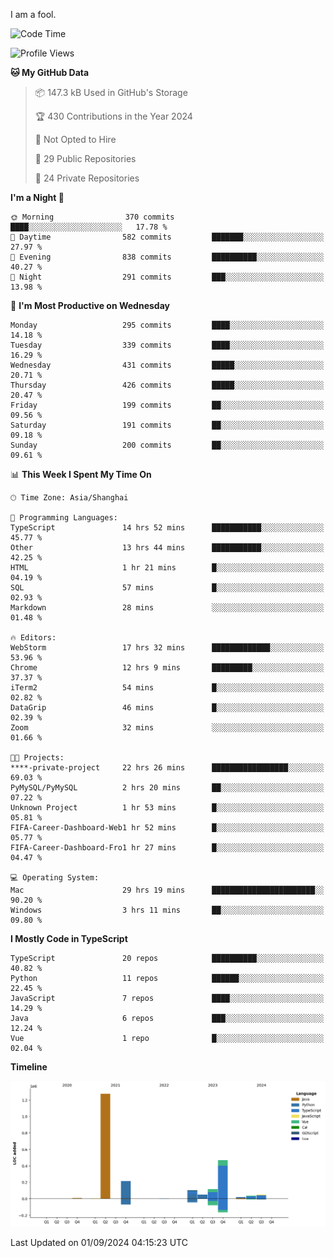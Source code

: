 I am a fool.

<!--START_SECTION:waka-->
![Code Time](http://img.shields.io/badge/Code%20Time-1%2C747%20hrs%2045%20mins-blue)

![Profile Views](http://img.shields.io/badge/Profile%20Views-0-blue)

**🐱 My GitHub Data** 

> 📦 147.3 kB Used in GitHub's Storage 
 > 
> 🏆 430 Contributions in the Year 2024
 > 
> 🚫 Not Opted to Hire
 > 
> 📜 29 Public Repositories 
 > 
> 🔑 24 Private Repositories 
 > 
**I'm a Night 🦉** 

```text
🌞 Morning                370 commits         ████░░░░░░░░░░░░░░░░░░░░░   17.78 % 
🌆 Daytime                582 commits         ███████░░░░░░░░░░░░░░░░░░   27.97 % 
🌃 Evening                838 commits         ██████████░░░░░░░░░░░░░░░   40.27 % 
🌙 Night                  291 commits         ███░░░░░░░░░░░░░░░░░░░░░░   13.98 % 
```
📅 **I'm Most Productive on Wednesday** 

```text
Monday                   295 commits         ████░░░░░░░░░░░░░░░░░░░░░   14.18 % 
Tuesday                  339 commits         ████░░░░░░░░░░░░░░░░░░░░░   16.29 % 
Wednesday                431 commits         █████░░░░░░░░░░░░░░░░░░░░   20.71 % 
Thursday                 426 commits         █████░░░░░░░░░░░░░░░░░░░░   20.47 % 
Friday                   199 commits         ██░░░░░░░░░░░░░░░░░░░░░░░   09.56 % 
Saturday                 191 commits         ██░░░░░░░░░░░░░░░░░░░░░░░   09.18 % 
Sunday                   200 commits         ██░░░░░░░░░░░░░░░░░░░░░░░   09.61 % 
```


📊 **This Week I Spent My Time On** 

```text
🕑︎ Time Zone: Asia/Shanghai

💬 Programming Languages: 
TypeScript               14 hrs 52 mins      ███████████░░░░░░░░░░░░░░   45.77 % 
Other                    13 hrs 44 mins      ███████████░░░░░░░░░░░░░░   42.25 % 
HTML                     1 hr 21 mins        █░░░░░░░░░░░░░░░░░░░░░░░░   04.19 % 
SQL                      57 mins             █░░░░░░░░░░░░░░░░░░░░░░░░   02.93 % 
Markdown                 28 mins             ░░░░░░░░░░░░░░░░░░░░░░░░░   01.48 % 

🔥 Editors: 
WebStorm                 17 hrs 32 mins      █████████████░░░░░░░░░░░░   53.96 % 
Chrome                   12 hrs 9 mins       █████████░░░░░░░░░░░░░░░░   37.37 % 
iTerm2                   54 mins             █░░░░░░░░░░░░░░░░░░░░░░░░   02.82 % 
DataGrip                 46 mins             █░░░░░░░░░░░░░░░░░░░░░░░░   02.39 % 
Zoom                     32 mins             ░░░░░░░░░░░░░░░░░░░░░░░░░   01.66 % 

🐱‍💻 Projects: 
****-private-project     22 hrs 26 mins      █████████████████░░░░░░░░   69.03 % 
PyMySQL/PyMySQL          2 hrs 20 mins       ██░░░░░░░░░░░░░░░░░░░░░░░   07.22 % 
Unknown Project          1 hr 53 mins        █░░░░░░░░░░░░░░░░░░░░░░░░   05.81 % 
FIFA-Career-Dashboard-Web1 hr 52 mins        █░░░░░░░░░░░░░░░░░░░░░░░░   05.77 % 
FIFA-Career-Dashboard-Fro1 hr 27 mins        █░░░░░░░░░░░░░░░░░░░░░░░░   04.47 % 

💻 Operating System: 
Mac                      29 hrs 19 mins      ███████████████████████░░   90.20 % 
Windows                  3 hrs 11 mins       ██░░░░░░░░░░░░░░░░░░░░░░░   09.80 % 
```

**I Mostly Code in TypeScript** 

```text
TypeScript               20 repos            ██████████░░░░░░░░░░░░░░░   40.82 % 
Python                   11 repos            ██████░░░░░░░░░░░░░░░░░░░   22.45 % 
JavaScript               7 repos             ████░░░░░░░░░░░░░░░░░░░░░   14.29 % 
Java                     6 repos             ███░░░░░░░░░░░░░░░░░░░░░░   12.24 % 
Vue                      1 repo              █░░░░░░░░░░░░░░░░░░░░░░░░   02.04 % 
```



**Timeline**

![Lines of Code chart](https://raw.githubusercontent.com/VeejaLiu/VeejaLiu/master/assets/bar_graph.png)


 Last Updated on 01/09/2024 04:15:23 UTC
<!--END_SECTION:waka-->
